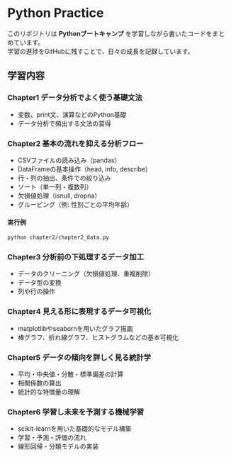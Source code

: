# Python Practice

このリポジトリは **Pythonブートキャンプ** を学習しながら書いたコードをまとめています。  
学習の進捗をGitHubに残すことで、日々の成長を記録しています。  

## 学習内容

### Chapter1 データ分析でよく使う基礎文法
- 変数、print文、演算などのPython基礎
- データ分析で頻出する文法の習得

### Chapter2 基本の流れを抑える分析フロー
- CSVファイルの読み込み（pandas）
- DataFrameの基本操作（head, info, describe）
- 行・列の抽出、条件での絞り込み
- ソート（単一列・複数列）
- 欠損値処理（isnull, dropna）
- グルーピング（例: 性別ごとの平均年齢）

#### 実行例
```bash
python chapter2/chapter2_data.py
```

### Chapter3 分析前の下処理するデータ加工
- データのクリーニング（欠損値処理、重複削除）
- データ型の変換
- 列や行の操作

### Chapter4 見える形に表現するデータ可視化
- matplotlibやseabornを用いたグラフ描画
- 棒グラフ、折れ線グラフ、ヒストグラムなどの基本可視化

### Chapter5 データの傾向を詳しく見る統計学
- 平均・中央値・分散・標準偏差の計算
- 相関係数の算出
- 統計的な特徴量の理解

### Chapter6 学習し未来を予測する機械学習
- scikit-learnを用いた基礎的なモデル構築
- 学習・予測・評価の流れ
- 線形回帰・分類モデルの実装